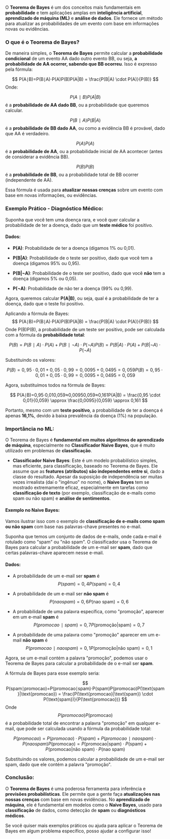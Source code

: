 O **Teorema de Bayes** é um dos conceitos mais fundamentais em **probabilidade** e tem aplicações amplas em **inteligência artificial**, **aprendizado de máquina (ML)** e **análise de dados**. Ele fornece um método para atualizar as probabilidades de um evento com base em informações novas ou evidências.

### O que é o Teorema de Bayes?

De maneira simples, o **Teorema de Bayes** permite calcular a **probabilidade condicional** de um evento AA dado outro evento BB, ou seja, **a probabilidade de AA ocorrer, sabendo que BB ocorreu**. Isso é expresso pela fórmula:

$$
P(A∣B)=P(B∣A)⋅P(A)P(B)P(A|B) = \frac{P(B|A) \cdot P(A)}{P(B)}
$$
Onde:

$$P(A∣B)P(A|B)$$é a **probabilidade de AA dado BB**, ou a probabilidade que queremos calcular.
    
 $$P(B∣A)P(B|A)$$ é a **probabilidade de BB dado AA**, ou como a evidência BB é provável, dado que AA é verdadeiro.
    
$$P(A)P(A)$$ é a **probabilidade de AA**, ou a probabilidade inicial de AA acontecer (antes de considerar a evidência BB).
    
$$P(B)P(B)$$ é a **probabilidade de BB**, ou a probabilidade total de BB ocorrer (independente de AA).
    

Essa fórmula é usada para **atualizar nossas crenças** sobre um evento com base em novas informações, ou evidências.

### Exemplo Prático - Diagnóstico Médico:

Suponha que você tem uma doença rara, e você quer calcular a probabilidade de ter a doença, dado que um **teste médico** foi positivo.

#### Dados:

- **P(A)**: Probabilidade de ter a doença (digamos 1% ou 0,01).
    
- **P(B|A)**: Probabilidade de o teste ser positivo, dado que você tem a doença (digamos 95% ou 0,95).
    
- **P(B|¬A)**: Probabilidade de o teste ser positivo, dado que você **não** tem a doença (digamos 5% ou 0,05).
    
- **P(¬A)**: Probabilidade de não ter a doença (99% ou 0,99).
    

Agora, queremos calcular **P(A|B)**, ou seja, qual é a probabilidade de ter a doença, dado que o teste foi positivo.

Aplicando a fórmula de Bayes:
$$
P(A∣B)=P(B∣A)⋅P(A)P(B)P(A|B) = \frac{P(B|A) \cdot P(A)}{P(B)}
$$
Onde P(B)P(B), a probabilidade de um teste ser positivo, pode ser calculada com a fórmula da **probabilidade total**:

$$
P(B)=P(B∣A)⋅P(A)+P(B∣¬A)⋅P(¬A)P(B) = P(B|A) \cdot P(A) + P(B|¬A) \cdot P(¬A)
$$

Substituindo os valores:

$$
P(B)=0,95⋅0,01+0,05⋅0,99=0,0095+0,0495=0,059P(B) = 0,95 \cdot 0,01 + 0,05 \cdot 0,99 = 0,0095 + 0,0495 = 0,059
$$

Agora, substituímos todos na fórmula de Bayes:

$$
P(A∣B)=0,95⋅0,010,059≈0,00950,059≈0,161P(A|B) = \frac{0,95 \cdot 0,01}{0,059} \approx \frac{0,0095}{0,059} \approx 0,161
$$

Portanto, mesmo com um **teste positivo**, a probabilidade de ter a doença é apenas **16,1%**, devido à baixa prevalência da doença (1%) na população.

### Importância no ML:

O Teorema de Bayes é **fundamental em muitos algoritmos de aprendizado de máquina**, especialmente no **Classificador Naive Bayes**, que é muito utilizado em problemas de **classificação**.

- **Classificador Naive Bayes**: Este é um modelo probabilístico simples, mas eficiente, para classificação, baseado no Teorema de Bayes. Ele assume que as **features (atributos) são independentes entre si**, dado a classe do resultado. Apesar da suposição de independência ser muitas vezes irrealista (daí o "ingênuo" no nome), o **Naive Bayes** tem se mostrado extremamente eficaz, especialmente em tarefas como **classificação de texto** (por exemplo, classificação de e-mails como spam ou não spam) e **análise de sentimentos**.
    

#### Exemplo no Naive Bayes:

Vamos ilustrar isso com o exemplo de **classificação de e-mails como spam ou não spam** com base nas palavras-chave presentes no e-mail.

Suponha que temos um conjunto de dados de e-mails, onde cada e-mail é rotulado como "spam" ou "não spam". O classificador usa o Teorema de Bayes para calcular a probabilidade de um e-mail ser **spam**, dado que certas palavras-chave aparecem nesse e-mail.

#### Dados:

- A probabilidade de um e-mail ser **spam** é
$$P(spam)=0,4P(\text{spam}) = 0,4$$
    
- A probabilidade de um e-mail ser **não spam** é 
$$P(nao spam)=0,6P(\text{nao spam}) = 0,6$$
    
- A probabilidade de uma palavra específica, como "promoção", aparecer em um e-mail **spam** é 
$$
P(promocao∣spam)=0,7P(\text{promoção}|\text{spam}) = 0,7
$$
    
- A probabilidade de uma palavra como "promoção" aparecer em um e-mail **não spam** é 
$$P(promocao∣nao spam)=0,1P(\text{promoção}|\text{não spam}) = 0,1$$
    

Agora, se um e-mail contém a palavra "promoção", podemos usar o Teorema de Bayes para calcular a probabilidade de o e-mail ser **spam**.

A fórmula de Bayes para esse exemplo seria:

$$
P(spam∣promocao)=P(promocao∣spam)⋅P(spam)P(promocao)P(\text{spam}|\text{promocao}) = \frac{P(\text{promocao}|\text{spam}) \cdot P(\text{spam})}{P(\text{promocao})}
$$
Onde
$$P(promocao)P(\text{promocao})$$ é a probabilidade total de encontrar a palavra "promoção" em qualquer e-mail, que pode ser calculada usando a fórmula da probabilidade total:

$$ P(promocao)=P(promocao)⋅P(spam)+P(promocao∣nao spam)⋅P(nao spam)P(\text{promocao}) = P(\text{promocao}|\text{spam}) \cdot P(\text{spam}) + P(\text{promocao}|\text{não spam}) \cdot P(\text{nao spam})$$

Substituindo os valores, podemos calcular a probabilidade de um e-mail ser spam, dado que ele contém a palavra "promoção".

### Conclusão:

O **Teorema de Bayes** é uma poderosa ferramenta para inferência e **previsões probabilísticas**. Ele permite que a gente faça **atualizações nas nossas crenças** com base em novas evidências. No **aprendizado de máquina**, ele é fundamental em modelos como o **Naive Bayes**, usado para **classificação** de dados, como detecção de **spam** ou **diagnósticos médicos**.

Se você quiser mais exemplos práticos ou ajuda para aplicar o Teorema de Bayes em algum problema específico, posso ajudar a configurar isso!